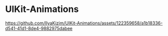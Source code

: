# UIKit-Animations



https://github.com/IlyaKizim/UIKit-Animations/assets/122359658/a1b18336-d541-41d1-8de4-9882975dabee

